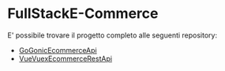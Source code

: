 # FullStackE-Commerce

E' possibile trovare il progetto completo alle seguenti repository:
- [GoGonicEcommerceApi](https://github.com/AlphaaaDev/GoGonicEcommerceApi)
- [VueVuexEcommerceRestApi](https://github.com/AlphaaaDev/VueVuexEcommerceRestApi)
